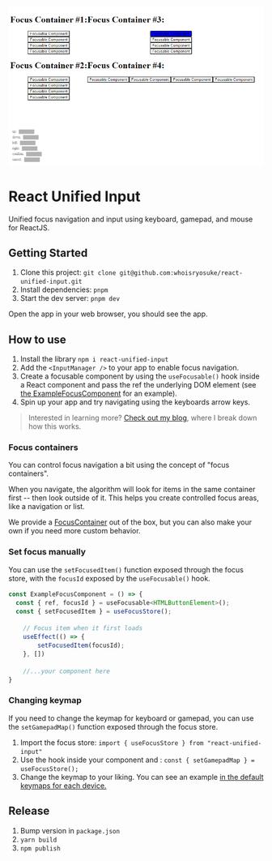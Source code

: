 ![Screenshot of the app](./docs/screenshot.png)

# React Unified Input

Unified focus navigation and input using keyboard, gamepad, and mouse for ReactJS.

## Getting Started

1. Clone this project: `git clone git@github.com:whoisryosuke/react-unified-input.git`
1. Install dependencies: `pnpm`
1. Start the dev server: `pnpm dev`

Open the app in your web browser, you should see the app.

## How to use

1. Install the library `npm i react-unified-input`
2. Add the `<InputManager />` to your app to enable focus navigation.
3. Create a focusable component by using the `useFocusable()` hook inside a React component and pass the ref the underlying DOM element (see [the ExampleFocusComponent](src\examples\HelloWorldExample\ExampleFocusComponent.tsx) for an example).
4. Spin up your app and try navigating using the keyboards arrow keys.

> Interested in learning more? [Check out my blog](https://whoisryosuke.com/blog), where I break down how this works.

### Focus containers

You can control focus navigation a bit using the concept of "focus containers".

When you navigate, the algorithm will look for items in the same container first -- then look outside of it. This helps you create controlled focus areas, like a navigation or list.

We provide a [FocusContainer](src\components\FocusContainer\FocusContainer.tsx) out of the box, but you can also make your own if you need more custom behavior.

### Set focus manually

You can use the `setFocusedItem()` function exposed through the focus store, with the `focusId` exposed by the `useFocusable()` hook.

```jsx
const ExampleFocusComponent = () => {
  const { ref, focusId } = useFocusable<HTMLButtonElement>();
  const { setFocusedItem } = useFocusStore();

    // Focus item when it first loads
    useEffect(() => {
        setFocusedItem(focusId);
    }, [])

    //...your component here
}
```

### Changing keymap

If you need to change the keymap for keyboard or gamepad, you can use the `setGamepadMap()` function exposed through the focus store.

1. Import the focus store: `import { useFocusStore } from "react-unified-input"`
1. Use the hook inside your component and : `const { setGamepadMap } = useFocusStore();`
1. Change the keymap to your liking. You can see an example [in the default keymaps for each device.](src\constants\input.ts)

## Release

1. Bump version in `package.json`
1. `yarn build`
1. `npm publish`
